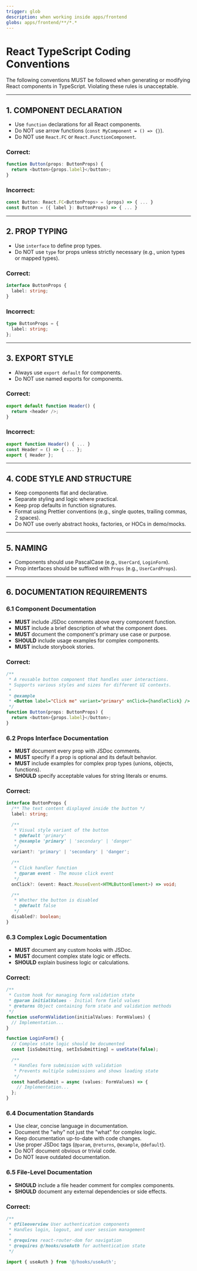 ```yaml
---
trigger: glob
description: when working inside apps/frontend
globs: apps/frontend/**/*.*
---
```


# React TypeScript Coding Conventions

The following conventions MUST be followed when generating or modifying React components in TypeScript. Violating these rules is unacceptable.

---

## 1. COMPONENT DECLARATION

- Use `function` declarations for all React components.
- Do NOT use arrow functions (`const MyComponent = () => {}`).
- Do NOT use `React.FC` or `React.FunctionComponent`.

### Correct:

```ts
function Button(props: ButtonProps) {
  return <button>{props.label}</button>;
}
```

### Incorrect:

```ts
const Button: React.FC<ButtonProps> = (props) => { ... }
const Button = ({ label }: ButtonProps) => { ... }
```

---

## 2. PROP TYPING

- Use `interface` to define prop types.
- Do NOT use `type` for props unless strictly necessary (e.g., union types or mapped types).

### Correct:

```ts
interface ButtonProps {
  label: string;
}
```

### Incorrect:

```ts
type ButtonProps = {
  label: string;
};
```

---

## 3. EXPORT STYLE

- Always use `export default` for components.
- Do NOT use named exports for components.

### Correct:

```ts
export default function Header() {
  return <header />;
}
```

### Incorrect:

```ts
export function Header() { ... }
const Header = () => { ... };
export { Header };
```

---

## 4. CODE STYLE AND STRUCTURE

- Keep components flat and declarative.
- Separate styling and logic where practical.
- Keep prop defaults in function signatures.
- Format using Prettier conventions (e.g., single quotes, trailing commas, 2 spaces).
- Do NOT use overly abstract hooks, factories, or HOCs in demo/mocks.

---

## 5. NAMING

- Components should use PascalCase (e.g., `UserCard`, `LoginForm`).
- Prop interfaces should be suffixed with `Props` (e.g., `UserCardProps`).

---

## 6. DOCUMENTATION REQUIREMENTS

### 6.1 Component Documentation

- **MUST** include JSDoc comments above every component function.
- **MUST** include a brief description of what the component does.
- **MUST** document the component's primary use case or purpose.
- **SHOULD** include usage examples for complex components.
- **MUST** include storybook stories.

### Correct:

```ts
/**
 * A reusable button component that handles user interactions.
 * Supports various styles and sizes for different UI contexts.
 *
 * @example
 * <Button label="Click me" variant="primary" onClick={handleClick} />
 */
function Button(props: ButtonProps) {
  return <button>{props.label}</button>;
}
```

### 6.2 Props Interface Documentation

- **MUST** document every prop with JSDoc comments.
- **MUST** specify if a prop is optional and its default behavior.
- **MUST** include examples for complex prop types (unions, objects, functions).
- **SHOULD** specify acceptable values for string literals or enums.

### Correct:

```ts
interface ButtonProps {
  /** The text content displayed inside the button */
  label: string;

  /**
   * Visual style variant of the button
   * @default 'primary'
   * @example 'primary' | 'secondary' | 'danger'
   */
  variant?: 'primary' | 'secondary' | 'danger';

  /**
   * Click handler function
   * @param event - The mouse click event
   */
  onClick?: (event: React.MouseEvent<HTMLButtonElement>) => void;

  /**
   * Whether the button is disabled
   * @default false
   */
  disabled?: boolean;
}
```

### 6.3 Complex Logic Documentation

- **MUST** document any custom hooks with JSDoc.
- **MUST** document complex state logic or effects.
- **SHOULD** explain business logic or calculations.

### Correct:

```ts
/**
 * Custom hook for managing form validation state
 * @param initialValues - Initial form field values
 * @returns Object containing form state and validation methods
 */
function useFormValidation(initialValues: FormValues) {
  // Implementation...
}

function LoginForm() {
  // Complex state logic should be documented
  const [isSubmitting, setIsSubmitting] = useState(false);

  /**
   * Handles form submission with validation
   * Prevents multiple submissions and shows loading state
   */
  const handleSubmit = async (values: FormValues) => {
    // Implementation...
  };
}
```

### 6.4 Documentation Standards

- Use clear, concise language in documentation.
- Document the "why" not just the "what" for complex logic.
- Keep documentation up-to-date with code changes.
- Use proper JSDoc tags (`@param`, `@returns`, `@example`, `@default`).
- Do NOT document obvious or trivial code.
- Do NOT leave outdated documentation.

### 6.5 File-Level Documentation

- **SHOULD** include a file header comment for complex components.
- **SHOULD** document any external dependencies or side effects.

### Correct:

```ts
/**
 * @fileoverview User authentication components
 * Handles login, logout, and user session management
 *
 * @requires react-router-dom for navigation
 * @requires @/hooks/useAuth for authentication state
 */

import { useAuth } from '@/hooks/useAuth';
```

